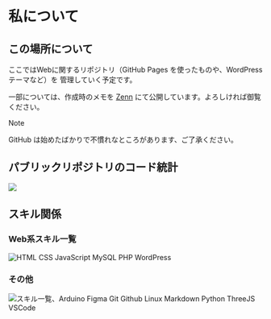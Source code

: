# 私について

## この場所について

ここではWebに関するリポジトリ（GitHub Pages を使ったものや、WordPressテーマなど）を 管理していく予定です。

一部については、作成時のメモを [Zenn](https://zenn.dev/nonaka101) にて公開しています。よろしければ御覧ください。

> [!NOTE]
> GitHub は始めたばかりで不慣れなところがあります、ご了承ください。

## パブリックリポジトリのコード統計

<img src="https://github-readme-stats.vercel.app/api/top-langs/?username=nonaka101&layout=compact">

## スキル関係

### Web系スキル一覧

<img
  alt="HTML CSS JavaScript MySQL PHP WordPress"
  src="https://skillicons.dev/icons?i=html,css,js,mysql,php,wordpress">

### その他

<img
    alt="スキル一覧、Arduino Figma Git Github Linux Markdown Python ThreeJS VSCode"
    src="https://skillicons.dev/icons?i=arduino,c,py,threejs,md,svg,figma,git,github,linux,vscode&perline=6">
